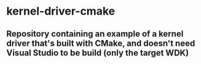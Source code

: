 # kernel-driver-cmake

## Repository containing an example of a kernel driver that's built with CMake, and doesn't need Visual Studio to be build (only the target WDK)